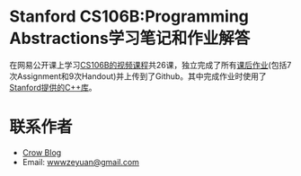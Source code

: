 # Stanford CS106B:Programming Abstractions学习笔记和作业解答

在网易公开课上学习[CS106B的视频课程](http://open.163.com/movie/2008/7/7/Q/M6SIM7VT5_M6SIQI67Q.html)共26课，独立完成了所有[课后作业](http://web.stanford.edu/class/cs106b/)(包括7次Assignment和9次Handout)并上传到了Github。其中完成作业时使用了[Stanford提供的C++库](https://stanford.edu/~stepp/cppdoc/)。
# 联系作者

* [Crow Blog](http://crowhawk.github.io)
* Email: wwwzeyuan@gmail.com
